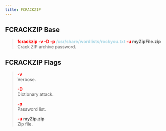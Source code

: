 ```yaml
---
title: FCRACKZIP
---
```


## FCRACKZIP Base


 > 
 > **<font color=red>fcrackzip -v -D -p</font> <font color=lightblue>/usr/share/wordlists/rockyou.txt</font> <font color=red>-u </font>myZipFile.zip**</br>
 > Crack ZIP archive password.

## FCRACKZIP Flags


 > 
 > **<font color=red>-v</font>**</br>
 > Verbose.
 > 
 > **<font color=red>-D</font>**</br>
 > Dictionary attack.
 > 
 > **<font color=red>-p</font>**</br>
 > Password list.
 > 
 > **<font color=red>-u</font> myZip.zip**</br>
 > Zip file.
